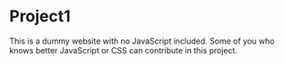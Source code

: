 # Project1
This is a dummy  website with no JavaScript included. Some of you who knows better JavaScript or CSS can contribute in this project.
